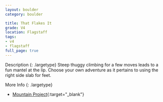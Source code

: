 ```yaml
---
layout: boulder
category: boulder

title: That Flakes It
grade: V4
location: Flagstaff
tags:
- v4
- flagstaff
full_page: true
---
```



Description
{: .largetype}
Steep thuggy climbing for a few moves leads to a fun mantel at the lip. Choose your own adventure as it pertains to using the right side slab for feet.


More Info
{: .largetype}
- [Mountain Project](https://www.mountainproject.com/route/105753424/that-flakes-it){:target="_blank"}

